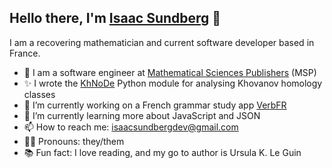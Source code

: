 ## Hello there, I'm [Isaac Sundberg](https://imsundberg.github.io/) 👋

I am a recovering mathematician and current software developer based in France. 

- 💼 I am a software engineer at [Mathematical Sciences Publishers](https://msp.org/) (MSP)
- ✨ I wrote the [KhNoDe](https://imsundberg.github.io/KhNoDe/) Python module for analysing Khovanov homology classes
- 🔭 I’m currently working on a French grammar study app [VerbFR](https://imsundberg.github.io/VerbFR/)
- 🌱 I’m currently learning more about JavaScript and JSON
- 📫 How to reach me: isaacsundbergdev@gmail.com
- 🏳️‍⚧️ Pronouns: they/them
- 📚 Fun fact: I love reading, and my go to author is Ursula K. Le Guin

<!--
**imsundberg/imsundberg** is a ✨ _special_ ✨ repository because its `README.md` (this file) appears on your GitHub profile.

Here are some ideas to get you started:

- 🔭 I’m currently working on ...
- 🌱 I’m currently learning ...
- 👯 I’m looking to collaborate on ...
- 🤔 I’m looking for help with ...
- 💬 Ask me about ...
- 📫 How to reach me: ...
- 😄 Pronouns: ...
- ⚡ Fun fact: ...
-->
